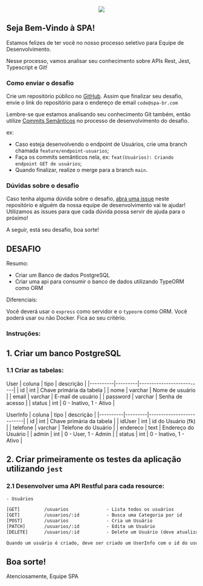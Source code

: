 <center><div><img src="https://avatars.githubusercontent.com/u/91892865?s=200&v=4" /></div></center>

## Seja Bem-Vindo à SPA!
Estamos felizes de ter você no nosso processo seletivo para Equipe de Desenvolvimento.

Nesse processo, vamos analisar seu conhecimento sobre APIs Rest, Jest, Typescript e Git!

### Como enviar o desafio

Crie um repositório público no [GitHub](https://github.com). Assim que finalizar seu desafio, envie o link do repositório para o endereço de email `code@spa-br.com`

Lembre-se que estamos analisando seu conhecimento Git também, então utilize [Commits Semânticos](https://blog.geekhunter.com.br/o-que-e-commit-e-como-usar-commits-semanticos/) no processo de desenvolvimento do desafio.

ex:

* Caso esteja desenvolvendo o endpoint de Usuários, crie uma branch chamada `feature/endpoint-usuarios`;
* Faça os commits semânticos nela, ex: `feat(Usuários): Criando endpoint GET de usuários`;
* Quando finalizar, realize o merge para a branch `main`.

### Dúvidas sobre o desafio

Caso tenha alguma dúvida sobre o desafio, [abra uma issue](https://github.com/DevTeamSPA/desafio-dev/issues) neste repositório e alguém da nossa equipe de desenvolvimento vai te ajudar! Utilizamos as issues para que cada dúvida possa servir de ajuda para o próximo!

A seguir, está seu desafio, boa sorte!

## DESAFIO

Resumo:
* Criar um Banco de dados PostgreSQL
* Criar uma api para consumir o banco de dados utilizando TypeORM como ORM

Diferenciais:

Você deverá usar o `express` como servidor e o `typeorm` como ORM. Você poderá usar ou não Docker. Fica ao seu critério.

### Instruções:

## 1. Criar um banco PostgreSQL

### 1.1 Criar as tabelas:

User
| coluna   | tipo    |        descrição         |
|----------|---------|--------------------------|
| id       | int     | Chave primária da tabela |
| nome     | varchar | Nome de usuário          |
| email    | varchar | E-mail de usuário        |
| password | varchar | Senha de acesso          |
| status   | int     | 0 - Inativo, 1 - Ativo   |

UserInfo
| coluna   | tipo    |        descrição         |
|----------|---------|--------------------------|
| id       | int     | Chave primária da tabela |
| idUser   | int     | id do Usuário (fk)       |
| telefone | varchar | Telefone do Usuário      |
| endereco | text    | Endereço do Usuário      |
| admin    | int     | 0 - User, 1 - Admin      |
| status   | int     | 0 - Inativo, 1 - Ativo   |

## 2. Criar primeiramente os testes da aplicação utilizando `jest`

### 2.1 Desenvolver uma API Restful para cada resource:
~~~html
- Usuários

[GET]         /usuarios              - Lista todos os usuários
[GET]         /usuarios/:id          - Busca uma Categoria por id
[POST]        /usuarios              - Cria um Usuário
[PATCH]       /usuarios/:id          - Edita um Usuário
[DELETE]      /usuarios/:id          - Delete um Usuário (deve atualizar o UserInfo setando idUser como NULL para funções que utilizam essa tabela)

Quando um usuário é criado, deve ser criado um UserInfo com o id do usuário que foi criado e inserido em idUser para futuras atualizações
~~~

## Boa sorte!
Atenciosamente, Equipe SPA
